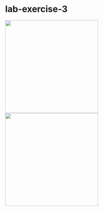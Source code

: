 # lab-exercise-3
<img width="300" src = "LAB3/scrollingtexts/scrollingtextslinks.gif"/>
<img width="300" src = "LAB3/scrollingview.homework/scrollingview.gif"/>
